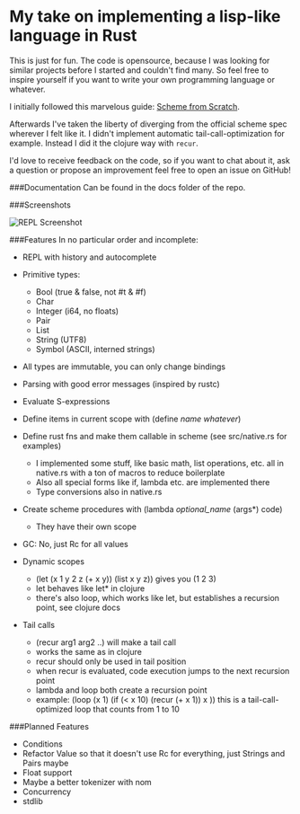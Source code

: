 My take on implementing a lisp-like language in Rust
======================

This is just for fun. The code is opensource, because I was looking for similar projects
before I started and couldn't find many. So feel free to inspire yourself if you want to write
your own programming language or whatever.

I initially followed this marvelous guide: [Scheme from Scratch](http://peter.michaux.ca/articles/scheme-from-scratch-introduction).

Afterwards I've taken the liberty of diverging from the official scheme spec wherever I felt like it.
I didn't implement automatic tail-call-optimization for example. Instead I did it the
clojure way with `recur`.

I'd love to receive feedback on the code, so if you want to chat about it, ask a question
or propose an improvement feel free to open an issue on GitHub!

###Documentation
Can be found in the docs folder of the repo.

###Screenshots

![REPL Screenshot](https://cloud.githubusercontent.com/assets/5130545/21939319/84b57bdc-d9bf-11e6-95c8-a769d90e25b3.png)

###Features
In no particular order and incomplete:

- REPL with history and autocomplete

- Primitive types:
  - Bool (true & false, not #t & #f)
  - Char
  - Integer (i64, no floats)
  - Pair
  - List
  - String (UTF8)
  - Symbol (ASCII, interned strings)

- All types are immutable, you can only change bindings

- Parsing with good error messages (inspired by rustc)

- Evaluate S-expressions

- Define items in current scope with (define *name* *whatever*)

- Define rust fns and make them callable in scheme (see src/native.rs for examples)
  - I implemented some stuff, like basic math, list operations, etc. all in native.rs with a ton of macros to reduce boilerplate
  - Also all special forms like if, lambda etc. are implemented there
  - Type conversions also in native.rs

- Create scheme procedures with (lambda *optional_name* (args*) code)
  - They have their own scope

- GC: No, just Rc for all values

- Dynamic scopes
  - (let (x 1 y 2 z (+ x y)) (list x y z)) gives you (1 2 3)
  - let behaves like let* in clojure
  - there's also loop, which works like let, but establishes a recursion point, see clojure docs

- Tail calls
  - (recur arg1 arg2 ..) will make a tail call
  - works the same as in clojure
  - recur should only be used in tail position
  - when recur is evaluated, code execution jumps to the next recursion point
  - lambda and loop both create a recursion point
  - example: (loop (x 1) (if (< x 10) (recur (+ x 1)) x )) this is a tail-call-optimized loop that counts from 1 to 10

###Planned Features

- Conditions
- Refactor Value so that it doesn't use Rc for everything, just Strings and Pairs maybe
- Float support
- Maybe a better tokenizer with nom
- Concurrency
- stdlib
